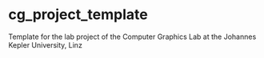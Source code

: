 # cg_project_template
Template for the lab project of the Computer Graphics Lab at the Johannes Kepler University, Linz

